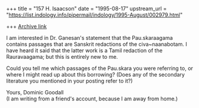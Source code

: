 +++
title = "157 H. Isaacson"
date = "1995-08-17"
upstream_url = "https://list.indology.info/pipermail/indology/1995-August/002979.html"

+++
[Archive link](https://list.indology.info/pipermail/indology/1995-August/002979.html)

I am interested in Dr. Ganesan's statement that the Pau.skaraagama 
contains passages that are Sanskrit redactions of the 
civa~naanabotam.  I have heard it said that the latter work is a 
Tamil redaction of the Rauravaagama; but this is entirely new to me.

Could you tell me which passages of the Pau.skara you were referring 
to, or where I might read up about this borrowing?  (Does any 
of the secondary literature you mentioned in your posting 
refer to it?)

Yours,
Dominic Goodall   
(I am writing from a friend's account, because I am 
away from home.)





